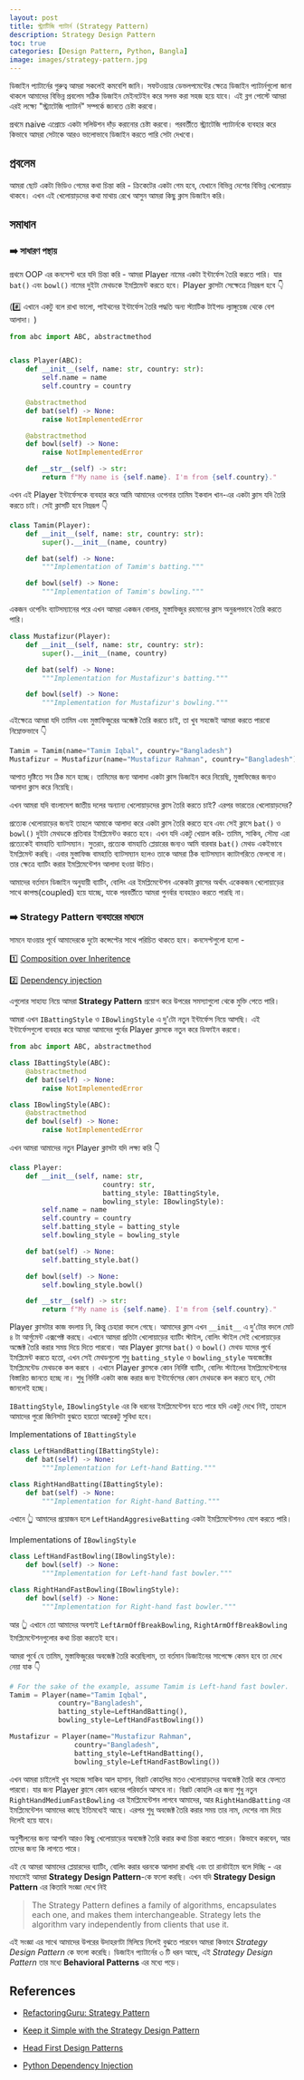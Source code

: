 ```yaml
---
layout: post
title: স্ট্র্যাটিজি প্যাটার্ন (Strategy Pattern)
description: Strategy Design Pattern
toc: true
categories: [Design Pattern, Python, Bangla]
image: images/strategy-pattern.jpg
---
```

ডিজাইন প্যাটার্নের গুরুত্ব আমরা সকলেই কমবেশি জানি। সফটওয়্যার ডেভলপমেন্টের ক্ষেত্রে ডিজাইন প্যাটার্নগুলো জানা থাকলে আমাদের বিভিন্ন প্রবলেম সঠিক ডিজাইন মেইনটেইন করে সলভ করা সহজ হয়ে যাবে। এই ব্লগ পোস্টে আমরা এরই লক্ষ্যে "স্ট্র্যাটেজি প্যাটার্ন" সম্পর্কে জানতে চেষ্টা করবো। 

প্রথমে naive এপ্রোচে একটা সলিউশন দাঁড় করানোর চেষ্টা করবো। পরবর্তীতে স্ট্র্যাটেজি প্যাটার্নকে ব্যবহার করে কিভাবে  আমরা সেটাকে আরও ভালোভাবে ডিজাইন করতে পারি সেটা দেখবো।

## প্রবলেম

আমরা ছোট একটা ভিডিও গেমের কথা চিন্তা করি - ক্রিকেটের একটা গেম হবে, যেখানে বিভিন্ন দেশের বিভিন্ন খেলোয়াড় থাকবে। এখন এই খেলোয়াড়দের কথা মাথায় রেখে আসুন আমরা কিছু ক্লাস ডিজাইন করি।

## সমাধান

### :arrow_right: সাধারণ পন্থায়

প্রথমে OOP এর কনসেপ্ট ধরে যদি চিন্তা করি - আমরা Player নামের একটা ইন্টার্ফেস তৈরি করতে পারি। যার `bat()` এবং `bowl()` নামের দুইটা মেথডকে ইমপ্লিমেন্ট করতে হবে। Player ক্লাসটা সেক্ষেত্রে নিম্নরূপ হবে :point_down:

(:hash: এখানে একটু বলে রাখা ভালো, পাইথনের ইন্টার্ফেস তৈরি পদ্ধতি অন্য স্ট্যাটিক টাইপড ল্যাঙ্গুয়েজ থেকে বেশ আলাদা। )

```python
from abc import ABC, abstractmethod


class Player(ABC):
    def __init__(self, name: str, country: str):
        self.name = name
        self.country = country    

    @abstractmethod
    def bat(self) -> None:
        raise NotImplementedError

    @abstractmethod
    def bowl(self) -> None:
        raise NotImplementedError

    def __str__(self) -> str:
        return f"My name is {self.name}. I'm from {self.country}."
```
এখন এই Player ইন্টার্ফেসকে ব্যবহার করে আমি আমাদের ওপেনার তামিম ইকবাল খান-এর একটা ক্লাস যদি তৈরি করতে চাই। সেই ক্লাসটি হবে নিম্নরূপ :point_down:

```python
class Tamim(Player):    
    def __init__(self, name: str, country: str):
        super().__init__(name, country)        

    def bat(self) -> None:
        """Implementation of Tamim's batting."""

    def bowl(self) -> None:
        """Implementation of Tamim's bowling."""
```
একজন ওপেনিং ব্যাটসম্যানের পরে এখন আমরা একজন বোলার, মুস্তাফিজুর রহমানের ক্লাস অনুরূপভাবে তৈরি করতে পারি।

```python
class Mustafizur(Player):    
    def __init__(self, name: str, country: str):
        super().__init__(name, country)        

    def bat(self) -> None:
        """Implementation for Mustafizur's batting."""

    def bowl(self) -> None:
        """Implementation for Mustafizur's bowling."""
```
এইক্ষেত্রে আমরা যদি তামিম এবং মুস্তাফিজুরের অব্জেক্ট তৈরি করতে চাই, তা খুব সহজেই আমরা করতে পারবো নিম্নোক্তভাবে :point_down:

```python
Tamim = Tamim(name="Tamim Iqbal", country="Bangladesh")
Mustafizur = Mustafizur(name="Mustafizur Rahman", country="Bangladesh")
```
আপাত দৃষ্টিতে সব ঠিক মনে হচ্ছে। তামিমের জন্য আলাদা একটা ক্লাস ডিজাইন করে নিয়েছি, মুস্তাফিজের জন্যও আলাদা ক্লাস করে নিয়েছি। 

এখন আমরা যদি বাংলাদেশ জাতীয় দলের অন্যান্য খেলোয়াড়দের  ক্লাস তৈরি করতে চাই? এরপর ভারতের খেলোয়াড়দের?

প্রত্যেক খেলোয়াড়ের জন্যই তাহলে আমাকে আলাদা করে একটা ক্লাস তৈরি করতে হবে এবং সেই ক্লাসে `bat()` ও `bowl()` দুইটা মেথডকে প্রতিবার ইমপ্লিমেন্টও করতে হবে। এখন যদি একটু খেয়াল করি- তামিম, সাকিব, সৌম্য এরা প্রত্যেকেই বামহাতি ব্যাটসম্যান। সুতরাং, প্রত্যেক বামহাতি প্লেয়ারের জন্যও আমি বারবার `bat()` মেথড একইভাবে ইমপ্লিমেন্ট করছি। এবার মুস্তাফিজ বামহাতি ব্যাটসম্যান হলেও তাকে আমরা ঠিক ব্যাটসম্যান ক্যাটাগরিতে ফেলবো না। তার ক্ষেত্রে ব্যাটিং করার ইমপ্লিমেন্টেশন আলাদা হওয়া উচিত। 

আমাদের বর্তমান ডিজাইন অনুযায়ী ব্যাটিং, বোলিং এর ইমপ্লিমেন্টেশন একেকটা ক্লাসের অর্থাৎ একেকজন খেলোয়াড়ের সাথে কাপল্ড(coupled) হয়ে যাচ্ছে, যাকে পরবর্তীতে আমরা পুনর্বার ব্যবহারও করতে পারছি না।

### :arrow_right: Strategy Pattern ব্যবহারের মাধ্যমে

সামনে যাওয়ার পূর্বে আমাদেরকে দুটো কন্সেপ্টের সাথে পরিচিত থাকতে হবে। কনসেপ্টগুলো হলো -

:one: [Composition over Inheritence](https://betterprogramming.pub/prefer-composition-over-inheritance-1602d5149ea1)

:two: [Dependency injection](https://en.wikipedia.org/wiki/Dependency_injection)

এগুলোর সাহায্য নিয়ে আমরা  **Strategy Pattern**  প্রয়োগ করে উপরের সমস্যাগুলো থেকে মুক্তি পেতে পারি।

আমরা এখন `IBattingStyle`  ও `IBowlingStyle` এ দু'টো নতুন ইন্টার্ফেস নিয়ে আসছি। এই ইন্টার্ফেসগুলো ব্যবহার করে আমরা আমাদের পুর্বের Player ক্লাসকে নতুন করে ডিফাইন করবো।

```python
from abc import ABC, abstractmethod

class IBattingStyle(ABC):
    @abstractmethod
    def bat(self) -> None:
        raise NotImplementedError

class IBowlingStyle(ABC):
    @abstractmethod
    def bowl(self) -> None:
        raise NotImplementedError
```
এখন আমরা আমাদের নতুন Player ক্লাসটা যদি লক্ষ্য করি :point_down:
```python
class Player:
    def __init__(self, name: str, 
                       country: str,
                       batting_style: IBattingStyle,
                       bowling_style: IBowlingStyle):
        self.name = name
        self.country = country
        self.batting_style = batting_style
        self.bowling_style = bowling_style

    def bat(self) -> None:
        self.batting_style.bat()

    def bowl(self) -> None:
        self.bowling_style.bowl()

    def __str__(self) -> str:
        return f"My name is {self.name}. I'm from {self.country}."
```
Player ক্লাসটার কাজ বদলায় নি, কিন্তু চেহারা বদলে গেছে। আমাদের ক্লাস এখন  `__init__` এ দু'টোর বদলে মোট ৪ টা আর্গুমেন্ট এক্সপেক্ট করছে। এখানে আমরা প্রতিটা খেলোয়াড়ের ব্যাটিং স্টাইল, বোলিং স্টাইল সেই খেলোয়াড়ের অব্জেক্ট তৈরি করার সময় দিয়ে দিতে পারবো। আর Player ক্লাসের  `bat()` ও `bowl()` মেথড যাদের পুর্বে ইমপ্লিমেন্ট করতে হতো, এখন সেই মেথডগুলো শুধু `batting_style` ও `bowling_style` অবজেক্টের ইমপ্লিমেন্টেড মেথডকে কল করবে । এখানে Player ক্লাসকে কোন নির্দিষ্ট ব্যাটিং, বোলিং স্টাইলের ইমপ্লিমেন্টেশনের বিস্তারিত জানতে হচ্ছে না। শুধু  নির্দিষ্ট একটা কাজ করার জন্য ইন্টার্ফেসের কোন মেথডকে কল করতে হবে, সেটা জানলেই হচ্ছে। 

`IBattingStyle`, `IBowlingStyle` এর কি ধরনের ইমপ্লিমেন্টেশন হতে পারে যদি একটু দেখে নিই, তাহলে আমাদের পুরো জিনিসটা বুঝতে হয়তো আরেকটু সুবিধা হবে।

Implementations of `IBattingStyle`
```python
class LeftHandBatting(IBattingStyle):
    def bat(self) -> None:
        """Implementation for Left-hand Batting."""

class RightHandBatting(IBattingStyle):
    def bat(self) -> None:
        """Implementation for Right-hand Batting."""
```
এখানে :point_up_2: আমাদের প্রয়োজন হলে `LeftHandAggresiveBatting` একটা ইমপ্লিমেন্টেশনও যোগ করতে পারি। 

Implementations of `IBowlingStyle`
```python
class LeftHandFastBowling(IBowlingStyle):
    def bowl(self) -> None:
        """Implementation for Left-hand fast bowler."""

class RightHandFastBowling(IBowlingStyle):
    def bowl(self) -> None:
        """Implementation for Right-hand fast bowler."""
```
আর :point_up_2: এখানে তো আমাদের অবশ্যই `LeftArmOffBreakBowling`, `RightArmOffBreakBowling` ইমপ্লিমেন্টেশনগুলোর কথা চিন্তা করতেই হবে। 

আমরা পুর্বে যে তামিম, মুস্তাফিজুরের অবজেক্ট তৈরি করেছিলাম, তা বর্তমান ডিজাইনের সাপেক্ষে কেমন হবে তা দেখে নেয়া যাক :point_down:
```python
# For the sake of the example, assume Tamim is Left-hand fast bowler.
Tamim = Player(name="Tamim Iqbal", 
            country="Bangladesh",
            batting_style=LeftHandBatting(),
            bowling_style=LeftHandFastBowling())

Mustafizur = Player(name="Mustafizur Rahman", 
                country="Bangladesh", 
                batting_style=LeftHandBatting(), 
                bowling_style=LeftHandFastBowling())
```
এখন আমরা চাইলেই খুব সহজে সাকিব আল হাসান, বিরাট কোহলির মতও খেলোয়াড়দের অবজেক্ট তৈরি করে ফেলতে পারবো। যার জন্য Player ক্লাসে কোন ধরনের পরিবর্তন আসবে না। বিরাট কোহলি এর জন্য শুধু নতুন  `RightHandMediumFastBowling` এর ইমপ্লিমেন্টেশন লাগবে আমাদের, আর `RightHandBatting` এর ইমপ্লিমেন্টেশন আমাদের কাছে ইতিমধ্যেই আছে। এরপর শুধু অবজেক্ট তৈরি করার সময় তার নাম, দেশের নাম দিয়ে দিলেই হয়ে যাবে।

অনুশীলনের জন্য আপনি আরও কিছু খেলোয়াড়ের অবজেক্ট তৈরি করার কথা চিন্তা করতে পারেন। কিভাবে করবেন, আর তাদের জন্য কি লাগতে পারে।

এই যে আমরা আমাদের প্লেয়ারদের ব্যাটিং, বোলিং করার ধরনকে আলাদা রাখছি এবং তা রানটাইমে বলে দিচ্ছি - এর মাধ্যমেই আমরা **Strategy Design Pattern**-কে ফলো করছি।
এখন যদি **Strategy Design Pattern** এর কিতাবি সংজ্ঞা দেখে নিই

> The Strategy Pattern defines a family of algorithms, encapsulates each one, and makes them interchangeable. Strategy lets the algorithm vary independently from clients that use it.

এই সংজ্ঞা এর সাথে আমাদের উপরের উদাহরণটা মিলিয়ে নিলেই বুঝতে পারবেন আমরা কিভাবে *Strategy Design Pattern* কে ফলো করেছি। 
ডিজাইন প্যাটার্নের ৩ টি ধরন আছে, এই *Strategy Design Pattern* তার মধ্যে **Behavioral Patterns** এর মধ্যে পড়ে।  

## References

- [RefactoringGuru: Strategy Pattern](https://refactoring.guru/design-patterns/strategy)

- [Keep it Simple with the Strategy Design Pattern](https://blog.bitsrc.io/keep-it-simple-with-the-strategy-design-pattern-c36a14c985e9)

- [Head First Design Patterns](https://www.oreilly.com/library/view/head-first-design/0596007124/)

- [Python Dependency Injection](https://testdriven.io/blog/python-dependency-injection/)